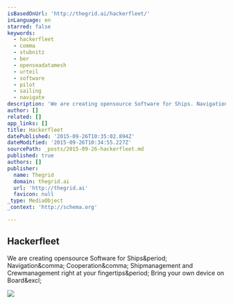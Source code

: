 ```yaml
---
isBasedOnUrl: 'http://thegrid.ai/hackerfleet/'
inLanguage: en
starred: false
keywords:
  - hackerfleet
  - comma
  - stubnitz
  - ber
  - openseadatamesh
  - urteil
  - software
  - pilot
  - sailing
  - navigate
description: 'We are creating opensource Software for Ships. Navigation, Cooperation, Shipmanagement and Crewmanagement right at your fingertips. Bring your own device on Board!'
author: []
related: []
app_links: []
title: Hackerfleet
datePublished: '2015-09-26T10:35:02.894Z'
dateModified: '2015-09-26T10:34:55.227Z'
sourcePath: _posts/2015-09-26-hackerfleet.md
published: true
authors: []
publisher:
  name: Thegrid
  domain: thegrid.ai
  url: 'http://thegrid.ai'
  favicon: null
_type: MediaObject
_context: 'http://schema.org'

---
```

<article style=""><h1>Hackerfleet</h1><p>We are creating opensource Software for Ships&amp;period; Navigation&amp;comma; Cooperation&amp;comma; Shipmanagement and Crewmanagement right at your fingertips&amp;period; Bring your own device on Board&amp;excl;</p></article>

![](https://the-grid-user-content.s3-us-west-2.amazonaws.com/b840fd8a-d9d2-4ee1-a2ba-9447aa01d966.png)